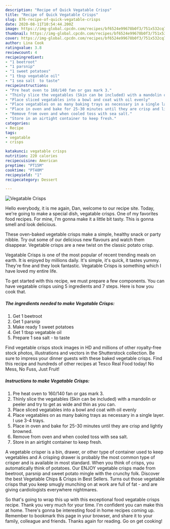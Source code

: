 ```yaml
---
description: "Recipe of Quick Vegatable Crisps"
title: "Recipe of Quick Vegatable Crisps"
slug: 876-recipe-of-quick-vegatable-crisps
date: 2020-08-11T10:54:44.200Z
image: https://img-global.cpcdn.com/recipes/bf6524e99678b0f3/751x532cq70/vegatable-crisps-recipe-main-photo.jpg
thumbnail: https://img-global.cpcdn.com/recipes/bf6524e99678b0f3/751x532cq70/vegatable-crisps-recipe-main-photo.jpg
cover: https://img-global.cpcdn.com/recipes/bf6524e99678b0f3/751x532cq70/vegatable-crisps-recipe-main-photo.jpg
author: Lina Cook
ratingvalue: 3.8
reviewcount: 4
recipeingredient:
- "1 beetroot"
- "1 parsnip"
- "1 sweet potatoes"
- "1 tbsp vegatable oil"
- "1 sea salt  to taste"
recipeinstructions:
- "Pre heat oven to 160/140 fan or gas mark 3."
- "Thinly slice the vegatables (Skin can be included) with a mandolin or peeler and try to get as wide and thin as you can."
- "Place sliced vegatables into a bowl and coat with oil evenly"
- "Place vegatables on as many baking trays as necessary in a single layer. I use 3-4 trays."
- "Place in oven and bake for 25-30 minutes until they are crisp and lightly browned."
- "Remove from oven and when cooled toss with sea salt."
- "Store in an airtight container to keep fresh."
categories:
- Recipe
tags:
- vegatable
- crisps

katakunci: vegatable crisps 
nutrition: 220 calories
recipecuisine: American
preptime: "PT15M"
cooktime: "PT40M"
recipeyield: "1"
recipecategory: Dessert

---
```



![Vegatable Crisps](https://img-global.cpcdn.com/recipes/bf6524e99678b0f3/751x532cq70/vegatable-crisps-recipe-main-photo.jpg)

Hello everybody, it is me again, Dan, welcome to our recipe site. Today, we're going to make a special dish, vegatable crisps. One of my favorites food recipes. For mine, I'm gonna make it a little bit tasty. This is gonna smell and look delicious.

These oven-baked vegetable crisps make a simple, healthy snack or party nibble. Try out some of our delicious new flavours and watch them disappear. Vegetable crisps are a new twist on the classic potato crisp.

Vegatable Crisps is one of the most popular of recent trending meals on earth. It is enjoyed by millions daily. It's simple, it's quick, it tastes yummy. They're fine and they look fantastic. Vegatable Crisps is something which I have loved my entire life.


To get started with this recipe, we must prepare a few components. You can have vegatable crisps using 5 ingredients and 7 steps. Here is how you cook that.

<!--inarticleads1-->

##### The ingredients needed to make Vegatable Crisps:

1. Get 1 beetroot
1. Get 1 parsnip
1. Make ready 1 sweet potatoes
1. Get 1 tbsp vegatable oil
1. Prepare 1 sea salt - to taste


Find vegetable crisps stock images in HD and millions of other royalty-free stock photos, illustrations and vectors in the Shutterstock collection. Be sure to impress your dinner guests with these baked vegetable crisps. Find this recipe and hundreds of other recipes at Tesco Real Food today! No Mess, No Fuss, Just Fruit! 

<!--inarticleads2-->

##### Instructions to make Vegatable Crisps:

1. Pre heat oven to 160/140 fan or gas mark 3.
1. Thinly slice the vegatables (Skin can be included) with a mandolin or peeler and try to get as wide and thin as you can.
1. Place sliced vegatables into a bowl and coat with oil evenly
1. Place vegatables on as many baking trays as necessary in a single layer. I use 3-4 trays.
1. Place in oven and bake for 25-30 minutes until they are crisp and lightly browned.
1. Remove from oven and when cooled toss with sea salt.
1. Store in an airtight container to keep fresh.


A vegetable crisper is a bin, drawer, or other type of container used to keep vegetables and A crisping drawer is probably the most common type of crisper and is available in most standard. When you think of crisps, you automatically think of potatoes. Our ENJOY vegetable crisps made from beetroot, parsnip and sweet potato mingle with the crunchy folk. Discover the best Vegetable Chips &amp; Crisps in Best Sellers. Turns out those vegetable crisps that you keep smugly munching on at work are full of fat - and are giving cardiologists everywhere nightmares. 

So that's going to wrap this up with this exceptional food vegatable crisps recipe. Thank you very much for your time. I'm confident you can make this at home. There's gonna be interesting food in home recipes coming up. Remember to bookmark this page in your browser, and share it to your family, colleague and friends. Thanks again for reading. Go on get cooking!
